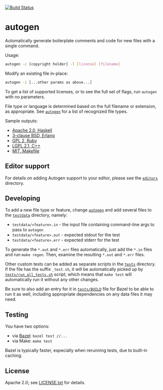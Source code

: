 [![Build Status](https://travis-ci.org/mbrukman/autogen.svg?branch=master)](https://travis-ci.org/mbrukman/autogen)

# autogen

Automatically generate boilerplate comments and code for new files with a single
command.

Usage:

```bash
autogen -c [copyright holder] -l [license] [filename]
```

Modify an existing file in-place:

```bash
autogen -i [...other params as above...]
```

To get a list of supported licenses, or to see the full set of flags, run
`autogen` with no parameters.

File type or language is determined based on the full filename or extension, as
appropriate. See [`autogen`](autogen) for a list of recognized file types.

Sample outputs:

* [Apache 2.0, Haskell](testdata/apache-acme-hs.out)
* [3-clause BSD, Erlang](testdata/bsd3-acme-erl.out)
* [GPL 2, Ruby](testdata/gpl2-acme-rb.out)
* [LGPL 2.1, C++](testdata/lgpl2.1-acme-cpp.out)
* [MIT, Makefile](testdata/mit-acme-makefile.out)

## Editor support

For details on adding Autogen support to your editor, please see
the [`editors`](editors) directory.

## Developing

To add a new file type or feature, change [`autogen`](autogen) and add
several files to the [`testdata`](testdata) directory, namely:

* `testdata/<feature>.in` - the input file containing command-line args to pass
  to `autogen`
* `testdata/<feature>.out` - expected stdout for the test
* `testdata/<feature>.err` - expected stderr for the test

To generate the `*.out` and `*.err` files automatically, just add the `*.in`
files and run `make regen`. Then, examine the resulting `*.out` and `*.err`
files.

Other custom tests can be added as separate scripts in the [`tests`](tests)
directory. If the file has the suffix `_test.sh`, it will be automatically
picked up by [`tests/run_all_tests.sh`](tests/run_all_tests.sh) script, which
means that `make test` will automatically run it without any other changes.

Be sure to also add an entry for it in [`tests/BUILD`](tests/BUILD) file for
Bazel to be able to run it as well, including appropriate dependencies on any
data files it may need.

## Testing

You have two options:

* via [Bazel](http://bazel.io/): `bazel test //...`
* via Make: `make test`

Bazel is typically faster, especially when rerunning tests, due to built-in
caching.

## License

Apache 2.0; see [LICENSE.txt](LICENSE.txt) for details.
